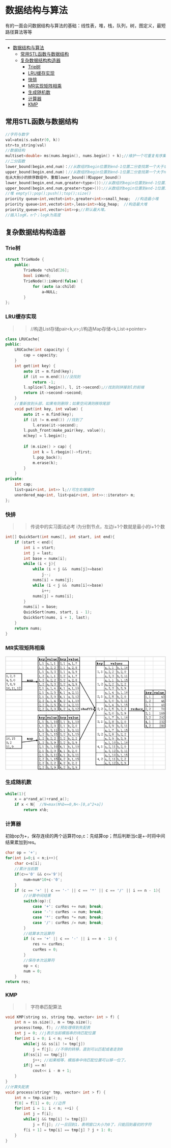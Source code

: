 # 数据结构与算法
有的一面会问数据结构与算法的基础：线性表，堆，栈，队列，树，图定义，最短路径算法等等

---
<!-- TOC -->

- [数据结构与算法](#数据结构与算法)
    - [常用STL函数与数据结构](#常用stl函数与数据结构)
    - [复杂数据结构构造器](#复杂数据结构构造器)
        - [Trie树](#trie树)
        - [LRU缓存实现](#lru缓存实现)
        - [快排](#快排)
        - [MR实现矩阵相乘](#mr实现矩阵相乘)
        - [生成随机数](#生成随机数)
        - [计算器](#计算器)
        - [KMP](#kmp)

<!-- /TOC -->

## 常用STL函数与数据结构
```cpp
//字符与数字
val=atoi(s.substr(0, k))
str=to_string(val)
//数据结构
multiset<double> ms(nums.begin(), nums.begin() + k);//维护一个可重复有序集合。
//二分函数
lower_bound(begin,end,num)：//从数组的begin位置到end-1位置二分查找第一个大于或等于num的数字，找到返回该数字的地址，不存在则返回end。通过返回的地址减去起始地址begin,得到找到数字在数组中的下标。
upper_bound(begin,end,num)：//从数组的begin位置到end-1位置二分查找第一个大于num的数字，找到返回该数字的地址，不存在则返回end。通过返回的地址减去起始地址begin,得到找到数字在数组中的下标。
在从大到小的排序数组中，重载lower_bound()和upper_bound()
lower_bound(begin,end,num,greater<type>())://从数组的begin位置到end-1位置二分查找第一个小于或等于num的数字，找到返回该数字的地址，不存在则返回end。通过返回的地址减去起始地址begin,得到找到数字在数组中的下标。
upper_bound(begin,end,num,greater<type>())://从数组的begin位置到end-1位置二分查找第一个小于num的数字，找到返回该数字的地址，不存在则返回end。通过返回的地址减去起始地址begin,得到找到数字在数组中的下标。
//堆 empty();pop();push();top();size()
priority queue<int,vectot<int>,greater<int>>small_heap;  //构造最小堆
priority queue<int,vectot<int>,less<int>>big_heap;  //构造最大堆
priority_queue<int,vector<int>>p;//默认最大堆。
//插入logK，n个；logk为高度
```

## 复杂数据结构构造器

### Trie树
```cpp
struct TrieNode {
    public:
        TrieNode *child[26];
        bool isWord;
        TrieNode():isWord(false) {
            for (auto &a:child) 
                a=NULL;
        }
};
```

### LRU缓存实现
>>//构造List存储pair<k,v>;//构造Map存储<k,List->pointer>
```cpp
class LRUCache{
public:
    LRUCache(int capacity) {
        cap = capacity;
    }
    int get(int key) {
        auto it = m.find(key);
        if (it == m.end())//没找到
            return -1;
        l.splice(l.begin(), l, it->second);//找到则拼接到l的前端
        return it->second->second;
    }
    //重新放到头部，如果有则删除；如果空间满则移除尾部
    void put(int key, int value) {
        auto it = m.find(key);
        if (it != m.end()) //找到了
            l.erase(it->second);
        l.push_front(make_pair(key, value));
        m[key] = l.begin();
        
        if (m.size() > cap) {
            int k = l.rbegin()->first;
            l.pop_back();
            m.erase(k);
        }
    }
private:
    int cap;
    list<pair<int, int>> l;//可左右端操作
    unordered_map<int, list<pair<int, int>>::iterator> m;
};

```

### 快排
>>传说中的实习面试必考
i为分割节点，左边i+1个数就是最小的i+1个数
```cpp
int[] QuickSort(int nums[], int start, int end){
    if (start < end){
        int i = start;
        int j = last;
        int base = numx[i];
        while (i < j){
            while (i < j &&  nums[j]>=base)
                j--;
            nums[i] = nums[j];
            while (i < j &&  nums[i]<=base)
                i++;
            nums[j] = nums[i];
        }
        nums[i] = base;
        QuickSort(nums, start, i - 1);
        QuickSort(nums, i + 1, last);
    }
    return nums;
}
```

### MR实现矩阵相乘

![avatar](img/MRMatrix.png)

### 生成随机数
```cpp
while(1){
    x = a*rand_a()+rand_a();
    if x < N{  //N=max(N%b==0,N<-[0,a^2+a])
        return x%b;
```

### 计算器
初始op为+，保存连续的两个运算符op,c：先结算op；然后判断当c是+-时将中间结果累加到res。
```cpp
char op = '+';
for(int i=0;i < n;i++){
    char c=s[i];
    //累计当前数
    if(c>='0' && c<='9'){
        num=num*10+c-'0';
    }
    if (c == '+' || c == '-' || c == '*' || c == '/' || i == n - 1){
        //计算中间结果
        switch(op):{
            case '+': curRes += num; break;
            case '-': curRes -= num; break;
            case '*': curRes *= num; break;
            case '/': curRes /= num; break;
        }
        //结算本次运算符
        if (c == '+' || c == '-' || i == n - 1) {
            res += curRes;
            curRes = 0;
        }
        //保存本次运算符
        op = c;
        num = 0;
    }
return res;
```



### KMP
>>字符串匹配算法
```cpp
void KMP(string ss, string tmp, vector< int > f) {
    int n = ss.size(), m = tmp.size();
    process(temp, f); //预处理得到失配表
    int j = 0; //j表示当前模版串的待匹配位置
    for(int i = 0; i < n; ++i) {
        while(j && ss[i] != tmp[j]) 
            j = f[j]; //不停的转移，直到可以匹配或者走到0
        if(ss[i] == tmp[j])
            j++; //如果相等，模版串中待匹配位置可以移一位了。
        if(j == m)
            cout<< i - m + 1;
    }
}
//计算失配表
void process(string* tmp, vector< int > f) {
    int n = tmp.size();
    f[0] = f[1] = 0; //边界
    for(int i = 1; i < n; ++i) {
        int j = f[i];
        while(j && tmp[i] != tmp[j])
            j = f[j]; //一旦回到1，表明窗口大小为0了，只能回到最初的字符
        f[i + 1] = tmp[i] == tmp[j] ? j + 1: 0;
    }
}
```